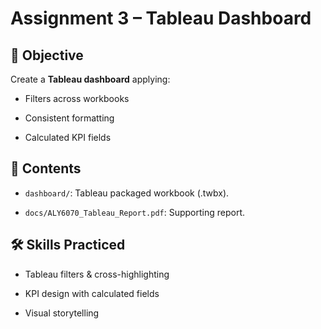 # Assignment 3 – Tableau Dashboard



## 📌 Objective

Create a **Tableau dashboard** applying:

- Filters across workbooks

- Consistent formatting

- Calculated KPI fields



## 📂 Contents

- `dashboard/`: Tableau packaged workbook (.twbx).

- `docs/ALY6070_Tableau_Report.pdf`: Supporting report.



## 🛠️ Skills Practiced

- Tableau filters & cross-highlighting

- KPI design with calculated fields

- Visual storytelling



